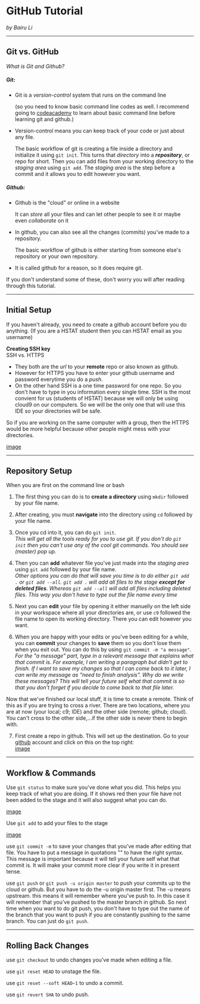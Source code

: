 # GitHub Tutorial

_by Bairu Li_

---
## Git vs. GitHub

_What is Git and Github?_  
##### Git:
* Git is a _version-control_ system that runs on the command line  

  (so you need to know basic command line codes as well. I recommend going to [codeacademy](https://www.codecademy.com/) 
  to learn about basic command line before learning git and github.)
  
* Version-control means you can keep track of your code or just about any file. 

  The basic workflow of git is creating a file inside a directory and initialize it using `git init`. 
  This turns that _directory_ into a **_repository_**, or repo for short. Then you can add files from your working directory to the 
  _staging area_ using `git add`. The _staging area_ is the step before a commit and it allows you to edit however you want.  

##### Github:
* Github is the "cloud" or online in a website

  It can _store_ all your files and can let other people to see it or maybe even _collaborate_ on it
  
* In github, you can also see all the changes (commits) you've made to a repository. 

  The basic workflow of github is either starting from someone
  else's repository or your own repository. 
  
* It is called github for a reason, so it does require git.  

If you don't understand some of these, don't worry you will after reading through this tutorial.

---
## Initial Setup
If you haven't already, you need to create a github account before you do anything. (If you are a HSTAT student then you can HSTAT email as you username)  

**Creating SSH key**  
SSH vs. HTTPS  
* They both are the _url_ to your **remote** repo or also known as github. 
* However for HTTPS you have to enter your github username and password everytime you do a _push_. 
* On the other hand SSH is a one time password for one repo. So you don't have to type in you information every single time. SSH is the most convient for us (students of HSTAT) because we will only be using cloud9 on our computers. So we will be the only one that
will use this IDE so your directories will be safe. 

So if you are working on the same computer with a group, then the HTTPS would be
more helpful because other people might mess with your directories. <!--I don't think it matters when different people work on the computer. Try asking Mr. Mueller about this.-->

[image][SSHandHTTPS]

[SSHandHTTPS]:/github-tutorial/Capture.PNG

---
## Repository Setup

When you are first on the command line or bash

1. The first thing you can do is to **create a directory** using `mkdir` followed by your file name. 
2. After creating, you must **navigate** into the directory using `cd` followed by your file name. 
3. Once you cd into it, you can do `git init`.  
 _This will get all the tools ready for you to use git. If you don't do `git init` then you
 can't use any of the cool git commands. You should see (master) pop up._

4. Then you can **add** whatever file you've just made into the _staging area_ using `git add` followed by your file name.  
_Other options you can do that will save you time is to do either `git add .` or `git add --all`. `git add .` will add all files to the stage **except for deleted files**. Whereas `git add --all` will add all files including deleted files. This way you don't have to type out the file name every time_


5. Next you can **edit** your file by opening it either manuelly on the left side in your workspace where all your directories are, or use `c9` followed the file name to open its working directory. There you can edit however you want.

6. When you are happy with your edits or you've been editing for a while, you can **commit** your changes to **save** them so you don't lose them when you exit out. You can do this by using `git commit -m "a message"`.  
_For the "a message" part, type in a relevant message that explains what that commit is. For example, I am writing a paragraph but didn't get to finish. If I want to save my changes so that I can come back to it later, I can write my message as "need to finish analysis". Why do we write these messages? This will tell your future self what that commit is so that you don't forget if you decide to come back to that file later._

Now that we've finished our local stuff, it is time to create a remote. Think of this as if you are trying to cross a river. There are two locations, where you are at now (your local; c9; IDE) and the other side (remote; github; cloud). You can't cross to the other side,...if the other side is never there to begin with. 

7. First create a repo in github. This will set up the destination. Go to your [github](www.github.com) account and click on this on the top right:  
[image][addrepo]

[addrepo]: image
[bash]:image

---
## Workflow & Commands

Use `git status` to make sure you've done what you did. This helps you keep track of what you are
doing. If it shows red then your file have not been added to the stage and it will also suggest what 
you can do.

[image][status]

Use `git add` to add your files to the stage

[image][add]

use `git commit -m` to save your changes that you've made after editing that file. You have to put a message in 
quotations "" to have the right syntax. This message is important because it will tell your future
self what that commit is. It will make your commit more clear if you write it in present tense.

use `git push` or `git push -u origin master` to push your commits up to the cloud or github. But 
you have to do the -u origin master first. The -u means upstream. this means it will remember where you've push
to. In this case it will remember that you've pushed to the master branch in github. So next time
when you want to do git push, you don't have to type out the name of the branch that you want to push if you are constantly
pushing to the same branch. You can just do `git push`.

[add]:image
[status]:image

---
## Rolling Back Changes

use `git checkout` to undo changes you've made when editing a file.

use `git reset HEAD` to unstage the file.

use `git reset --soft HEAD~1` to undo a commit.

use `git revert SHA` to undo push.

<!--Great Job :) You were very thorough and direct with your explainations which is good for better understanding. Make sure to explain more of why with the how and the what.-->

